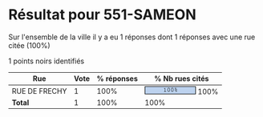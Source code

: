 # Résultat pour 551-SAMEON

Sur l'ensemble de la ville il y a eu 1 réponses dont 1 réponses avec une rue citée (100%)

1 points noirs identifiés

| Rue | Vote | % réponses | % Nb rues cités|
|-----|------|------------|----------------|
| RUE DE FRECHY | 1 | 100% | <img src="../../img/bar_100.gif" />&nbsp;100%|
| **Total** | 1 | 100% | 100%|

